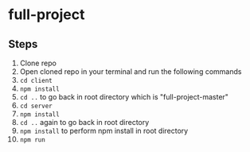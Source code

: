# full-project

## Steps 

1. Clone repo 
2. Open cloned repo in your terminal 
and run the following commands 
3. `cd client`
4. `npm install`
5. `cd ..` to go back in root directory which is "full-project-master"
6. `cd server`
7. `npm install` 
8. `cd ..` again to go back in root directory 
9. `npm install`  to perform npm install in root directory 
10. `npm run`
